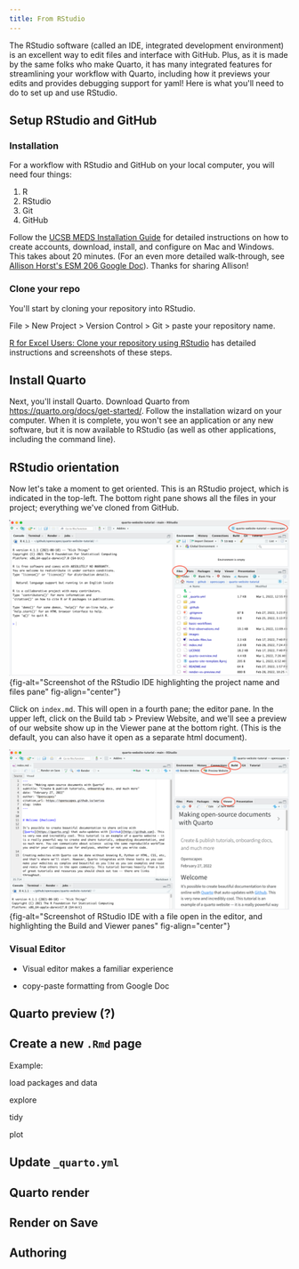 ```yaml
---
title: From RStudio
---
```


The RStudio software (called an IDE, integrated development environment) is an excellent way to edit files and interface with GitHub. Plus, as it is made by the same folks who make Quarto, it has many integrated features for streamlining your workflow with Quarto, including how it previews your edits and provides debugging support for yaml! Here is what you'll need to do to set up and use RStudio.

## Setup RStudio and GitHub

### Installation

For a workflow with RStudio and GitHub on your local computer, you will need four things:

1.  R
2.  RStudio
3.  Git
4.  GitHub

Follow the [UCSB MEDS Installation Guide](https://ucsb-meds.github.io/meds-install-guide.html) for detailed instructions on how to create accounts, download, install, and configure on Mac and Windows. This takes about 20 minutes. (For an even more detailed walk-through, see [Allison Horst's ESM 206 Google Doc](https://docs.google.com/document/d/1zx2upJJqFZe94O3BQSMI56Z76s3haLXC0otKSpcZaJQ/edit)). Thanks for sharing Allison!

### Clone your repo

You'll start by cloning your repository into RStudio.

File \> New Project \> Version Control \> Git \> paste your repository name.

[R for Excel Users: Clone your repository using RStudio](https://rstudio-conf-2020.github.io/r-for-excel/github.html#clone-your-repository-using-rstudio) has detailed instructions and screenshots of these steps.

## Install Quarto

Next, you'll install Quarto. Download Quarto from <https://quarto.org/docs/get-started/>. Follow the installation wizard on your computer. When it is complete, you won't see an application or any new software, but it is now available to RStudio (as well as other applications, including the command line).

## RStudio orientation

Now let's take a moment to get oriented. This is an RStudio project, which is indicated in the top-left. The bottom right pane shows all the files in your project; everything we've cloned from GitHub.

![RStudio IDE highlighting the project name and files pane](images/rstudio-orientation.png){fig-alt="Screenshot of the RStudio IDE highlighting the project name and files pane" fig-align="center"}

Click on `index.md`. This will open in a fourth pane; the editor pane. In the upper left, click on the Build tab \> Preview Website, and we'll see a preview of our website show up in the Viewer pane at the bottom right. (This is the default, you can also have it open as a separate html document).

![RStudio IDE with a file open in the editor, and highlighting the Build and Viewer panes](images/rstudio-preview.png){fig-alt="Screenshot of RStudio IDE with a file open in the editor, and highlighting the Build and Viewer panes" fig-align="center"}

### Visual Editor

-   Visual editor makes a familiar experience

-   copy-paste formatting from Google Doc

## Quarto preview (?)

## Create a new `.Rmd` page

Example:

load packages and data

explore

tidy

plot

## Update `_quarto.yml`

## Quarto render

## Render on Save

## Authoring
